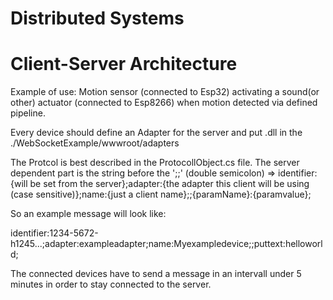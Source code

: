 # Distributed Systems
# Client-Server Architecture
Example of use: Motion sensor (connected to Esp32) activating a sound(or other) actuator (connected to Esp8266) when motion detected via defined pipeline. 

Every device should define an Adapter for the server and put  .dll in the ./WebSocketExample/wwwroot/adapters

The Protcol is best described in the ProtocollObject.cs file. 
The server dependent part is the string before the ';;' (double semicolon)
=> identifier:{will be set from the server};adapter:{the adapter this client will be using (case sensitive)};name:{just a client name};;{paramName}:{paramvalue};

So an example message will look like:

identifier:1234-5672-h1245...;adapter:exampleadapter;name:Myexampledevice;;puttext:helloworld;

The connected devices have to send a message in an intervall under 5 minutes in order to stay connected to the server.
